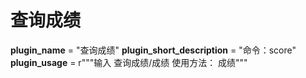 # 查询成绩

__plugin_name__ = "查询成绩"
__plugin_short_description__ = "命令：score"
__plugin_usage__ = r"""输入 查询成绩/成绩
    使用方法：
    成绩"""
